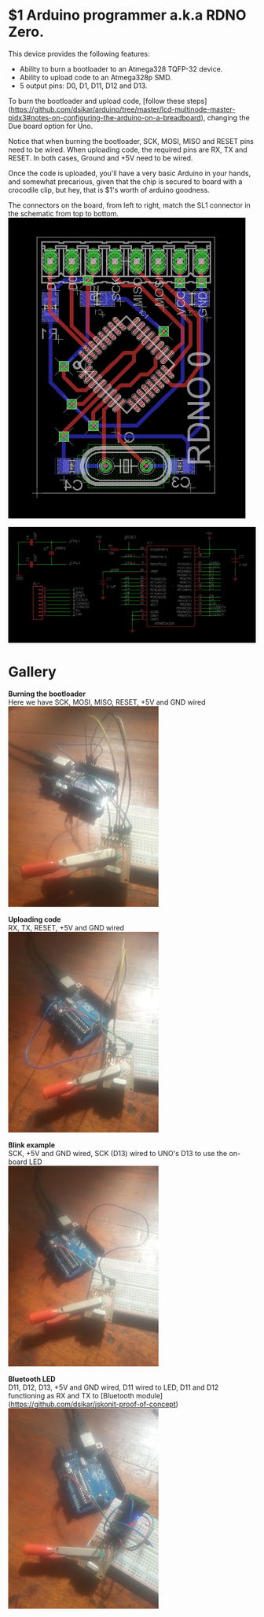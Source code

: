 $1 Arduino programmer a.k.a RDNO Zero.
==============

This device provides the following features:  

* Ability to burn a bootloader to an Atmega328 TQFP-32 device.  
* Ability to upload code to an Atmega328p SMD.
* 5 output pins: D0, D1, D11, D12 and D13.  

To burn the bootloader and upload code, [follow these steps] (https://github.com/dsikar/arduino/tree/master/lcd-multinode-master-pidx3#notes-on-configuring-the-arduino-on-a-breadboard), changing the Due board option for Uno.  

Notice that when burning the bootloader, SCK, MOSI, MISO and RESET pins need to be wired. When uploading code, the required pins are RX, TX and RESET. In both cases, Ground and +5V need to be wired.  

Once the code is uploaded, you'll have a very basic Arduino in your hands, and somewhat precarious, given that the chip is secured to board with a crocodile clip, but hey, that is $1's worth of arduino goodness.

The connectors on the board, from left to right, match the SL1 connector in the schematic from top to bottom.
![Arduino Zero board](images/board.png)

![Arduino Zero schematic](images/schematic.png)

# Gallery

**Burning the bootloader**  
Here we have SCK, MOSI, MISO, RESET, +5V and GND wired    
![Burning the bootloader](images/ArduinoZeroBootloader.jpg)

**Uploading code**  
RX, TX, RESET, +5V and GND wired  
![Uploading code](images/ArduinoZeroCodeUpload.jpg)

**Blink example**  
SCK, +5V and GND wired, SCK (D13) wired to UNO's D13 to use the on-board LED  
![Blink example](images/ArduinoZeroBlink.jpg)

**Bluetooth LED**  
D11, D12, D13, +5V and GND wired, D11 wired to LED, D11 and D12 functioning as RX and TX to [Bluetooth module] (https://github.com/dsikar/jskonit-proof-of-concept)  
![Bluetooth LED](images/ArduinoZeroJsoknitBluetoothLED.jpg)





